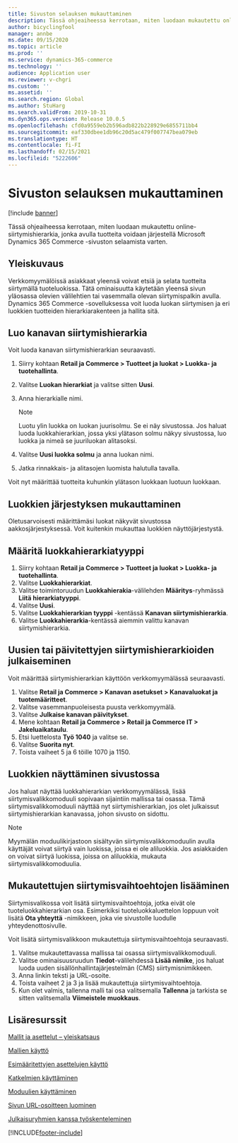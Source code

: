 ```yaml
---
title: Sivuston selauksen mukauttaminen
description: Tässä ohjeaiheessa kerrotaan, miten luodaan mukautettu online-siirtymishierarkia, jonka avulla tuotteita voidaan järjestellä Microsoft Dynamics 365 Commerce -sivuston selaamista varten.
author: bicyclingfool
manager: annbe
ms.date: 09/15/2020
ms.topic: article
ms.prod: ''
ms.service: dynamics-365-commerce
ms.technology: ''
audience: Application user
ms.reviewer: v-chgri
ms.custom: ''
ms.assetid: ''
ms.search.region: Global
ms.author: StuHarg
ms.search.validFrom: 2019-10-31
ms.dyn365.ops.version: Release 10.0.5
ms.openlocfilehash: cfd0a9559eb2b596adb822b228929e6855711bb4
ms.sourcegitcommit: eaf330dbee1db96c20d5ac479f007747bea079eb
ms.translationtype: HT
ms.contentlocale: fi-FI
ms.lasthandoff: 02/15/2021
ms.locfileid: "5222606"
---
```

# <a name="customize-site-navigation"></a>Sivuston selauksen mukauttaminen


[!include [banner](includes/banner.md)]

Tässä ohjeaiheessa kerrotaan, miten luodaan mukautettu online-siirtymishierarkia, jonka avulla tuotteita voidaan järjestellä Microsoft Dynamics 365 Commerce -sivuston selaamista varten.

## <a name="overview"></a>Yleiskuvaus

Verkkomyymälöissä asiakkaat yleensä voivat etsiä ja selata tuotteita siirtymällä tuoteluokissa. Tätä ominaisuutta käytetään yleensä sivun yläosassa olevien välilehtien tai vasemmalla olevan siirtymispalkin avulla. Dynamics 365 Commerce -sovelluksessa voit luoda luokan siirtymisen ja eri luokkien tuotteiden hierarkiarakenteen ja hallita sitä.

## <a name="create-a-channel-navigation-hierarchy"></a>Luo kanavan siirtymishierarkia

Voit luoda kanavan siirtymishierarkian seuraavasti.

1. Siirry kohtaan **Retail ja Commerce \> Tuotteet ja luokat \> Luokka- ja tuotehallinta**.
1. Valitse **Luokan hierarkiat** ja valitse sitten **Uusi**.
1. Anna hierarkialle nimi.

    > [!NOTE]
    > Luotu ylin luokka on luokan juurisolmu. Se ei näy sivustossa. Jos haluat luoda luokkahierarkian, jossa yksi ylätason solmu näkyy sivustossa, luo luokka ja nimeä se juuriluokan alitasoksi.

1. Valitse **Uusi luokka solmu** ja anna luokan nimi.
1. Jatka rinnakkais- ja alitasojen luomista halutulla tavalla.

Voit nyt määrittää tuotteita kuhunkin ylätason luokkaan luotuun luokkaan.

## <a name="customize-the-order-of-categories"></a>Luokkien järjestyksen mukauttaminen

Oletusarvoisesti määrittämäsi luokat näkyvät sivustossa aakkosjärjestyksessä. Voit kuitenkin mukauttaa luokkien näyttöjärjestystä.

## <a name="assign-a-category-hierarchy-type"></a>Määritä luokkahierarkiatyyppi

1. Siirry kohtaan **Retail ja Commerce \> Tuotteet ja luokat \> Luokka- ja tuotehallinta**.
1. Valitse **Luokkahierarkiat**.
1. Valitse toimintoruudun **Luokkahierakia**-välilehden **Määritys**-ryhmässä **Liitä hierarkiatyyppi**.
1. Valitse **Uusi**.
1. Valitse **Luokkahierarkian tyyppi** -kentässä **Kanavan siirtymishierarkia**.
1. Valitse **Luokkahierarkia**-kentässä aiemmin valittu kanavan siirtymishierarkia.

## <a name="publish-new-or-updated-navigation-hierarchies"></a>Uusien tai päivitettyjen siirtymishierarkioiden julkaiseminen

Voit määrittää siirtymishierarkian käyttöön verkkomyymälässä seuraavasti.

1. Valitse **Retail ja Commerce \> Kanavan asetukset \> Kanavaluokat ja tuotemääritteet**.
1. Valitse vasemmanpuoleisesta puusta verkkomyymälä.
1. Valitse **Julkaise kanavan päivitykset**.
1. Mene kohtaan **Retail ja Commerce \> Retail ja Commerce IT \> Jakeluaikataulu**.
1. Etsi luettelosta **Työ 1040** ja valitse se.
1. Valitse **Suorita nyt**.
1. Toista vaiheet 5 ja 6 töille 1070 ja 1150.

## <a name="show-categories-on-your-site"></a>Luokkien näyttäminen sivustossa

Jos haluat näyttää luokkahierarkian verkkomyymälässä, lisää siirtymisvalikkomoduuli sopivaan sijaintiin mallissa tai osassa. Tämä siirtymisvalikkomoduuli näyttää nyt siirtymishierarkian, jos olet julkaissut siirtymishierarkian kanavassa, johon sivusto on sidottu.

> [!NOTE]
> Myymälän moduulikirjastoon sisältyvän siirtymisvalikkomoduulin avulla käyttäjät voivat siirtyä vain luokissa, joissa ei ole aliluokkia. Jos asiakkaiden on voivat siirtyä luokissa, joissa on aliluokkia, mukauta siirtymisvalikkomoduulia.

## <a name="add-custom-navigation-options"></a>Mukautettujen siirtymisvaihtoehtojen lisääminen

Siirtymisvalikossa voit lisätä siirtymisvaihtoehtoja, jotka eivät ole tuoteluokkahierarkian osa. Esimerkiksi tuoteluokkaluettelon loppuun voit lisätä **Ota yhteyttä** -nimikkeen, joka vie sivustolle luodulle yhteydenottosivulle.

Voit lisätä siirtymisvalikkoon mukautettuja siirtymisvaihtoehtoja seuraavasti.

1. Valitse mukautettavassa mallissa tai osassa siirtymisvalikkomoduuli.
1. Valitse ominaisuusruudun **Tiedot**-välilehdessä **Lisää nimike**, jos haluat luoda uuden sisällönhallintajärjestelmän (CMS) siirtymisnimikkeen.
1. Anna linkin teksti ja URL-osoite.
1. Toista vaiheet 2 ja 3 ja lisää mukautettuja siirtymisvaihtoehtoja.
1. Kun olet valmis, tallenna malli tai osa valitsemalla **Tallenna** ja tarkista se sitten valitsemalla **Viimeistele muokkaus**.

## <a name="additional-resources"></a>Lisäresurssit

[Mallit ja asettelut – yleiskatsaus](templates-layouts-overview.md)

[Mallien käyttö](work-with-templates.md)

[Esimääritettyjen asettelujen käyttö](work-with-layouts.md)

[Katkelmien käyttäminen](work-with-fragments.md)

[Moduulien käyttäminen](work-with-modules.md)

[Sivun URL-osoitteen luominen](create-page-url.md)

[Julkaisuryhmien kanssa työskenteleminen](publish-groups.md)


[!INCLUDE[footer-include](../includes/footer-banner.md)]
